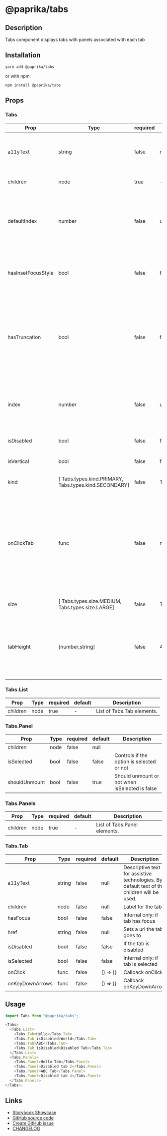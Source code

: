 <!-- start: Autogenerated - do not modify -->

# @paprika/tabs

## Description

Tabs component displays tabs with panels associated with each tab

## Installation

```
yarn add @paprika/tabs
```

or with npm:

```
npm install @paprika/tabs
```

## Props

### Tabs

| Prop               | Type                                                  | required | default                 | Description                                                                                                                                                                         |
| ------------------ | ----------------------------------------------------- | -------- | ----------------------- | ----------------------------------------------------------------------------------------------------------------------------------------------------------------------------------- |
| a11yText           | string                                                | false    | null                    | Description of the purpose of the tabs for assistive technology.                                                                                                                    |
| children           | node                                                  | true     | -                       | Expects Tabs.List and Tabs.Panels.                                                                                                                                                  |
| defaultIndex       | number                                                | false    | undefined               | Sets what tabindex is active by default (uncontrolled component). Use null for no active tab.                                                                                       |
| hasInsetFocusStyle | bool                                                  | false    | false                   | If the visual focus ring for the tabs should be displayed with an inset style.                                                                                                      |
| hasTruncation      | bool                                                  | false    | false                   | Tab labels will be truncated when they run out of space instead of breaking to multiple lines (ignored when isVertical is false).                                                   |
| index              | number                                                | false    | undefined               | Sets what tabindex is active (controlled component). Use null for no active tab.                                                                                                    |
| isDisabled         | bool                                                  | false    | false                   | If the tabs are all disabled.                                                                                                                                                       |
| isVertical         | bool                                                  | false    | false                   | If the tabs are stacked vertically.                                                                                                                                                 |
| kind               | [ Tabs.types.kind.PRIMARY, Tabs.types.kind.SECONDARY] | false    | Tabs.types.kind.PRIMARY | The visual theme of the tabs list.                                                                                                                                                  |
| onClickTab         | func                                                  | false    | null                    | Use this prop when you want to use Tabs as a controlled component (also you must use 'index' prop). When the user clicks on a tab, this gets fired (the tab index is passed to it). |
| size               | [ Tabs.types.size.MEDIUM, Tabs.types.size.LARGE]      | false    | Tabs.types.size.MEDIUM  | Size of the tab label text.                                                                                                                                                         |
| tabHeight          | [number,string]                                       | false    | 48                      | Height of the tabs (ignored when isVertical is true). A number value will be interpreted as height in pixels.                                                                       |

### Tabs.List

| Prop     | Type | required | default | Description                |
| -------- | ---- | -------- | ------- | -------------------------- |
| children | node | true     | -       | List of Tabs.Tab elements. |

### Tabs.Panel

| Prop          | Type | required | default | Description                                    |
| ------------- | ---- | -------- | ------- | ---------------------------------------------- |
| children      | node | false    | null    |                                                |
| isSelected    | bool | false    | false   | Controls if the option is selected or not      |
| shouldUnmount | bool | false    | true    | Should unmount or not when isSelected is false |

### Tabs.Panels

| Prop     | Type | required | default | Description                  |
| -------- | ---- | -------- | ------- | ---------------------------- |
| children | node | true     | -       | List of Tabs.Panel elements. |

### Tabs.Tab

| Prop            | Type   | required | default  | Description                                                                                |
| --------------- | ------ | -------- | -------- | ------------------------------------------------------------------------------------------ |
| a11yText        | string | false    | null     | Descriptive text for assistive technologies. By default text of the children will be used. |
| children        | node   | false    | null     | Label for the tab                                                                          |
| hasFocus        | bool   | false    | false    | Internal only: if tab has focus                                                            |
| href            | string | false    | null     | Sets a url the tab goes to                                                                 |
| isDisabled      | bool   | false    | false    | If the tab is disabled                                                                     |
| isSelected      | bool   | false    | false    | Internal only: if tab is selected                                                          |
| onClick         | func   | false    | () => {} | Callback onClick                                                                           |
| onKeyDownArrows | func   | false    | () => {} | Callback onKeyDownArrow                                                                    |

<!-- end: Autogenerated - do not modify -->
<!-- content -->

## Usage

```js
import Tabs from "@paprika/tabs";

<Tabs>
  <Tabs.List>
    <Tabs.Tab>Hello</Tabs.Tab>
    <Tabs.Tab isDisabled>World</Tabs.Tab>
    <Tabs.Tab>ABC</Tabs.Tab>
    <Tabs.Tab isDisabled>Disabled Tab</Tabs.Tab>
  </Tabs.List>
  <Tabs.Panels>
    <Tabs.Panel>Hello Tab</Tabs.Panel>
    <Tabs.Panel>Disabled tab 2</Tabs.Panel>
    <Tabs.Panel>ABC Tab</Tabs.Panel>
    <Tabs.Panel>Disabled tab 4</Tabs.Panel>
  </Tabs.Panels>
</Tabs>;
```

<!-- eoContent -->

## Links

- [Storybook Showcase](https://paprika.highbond.com/?path=/story/navigation-tabs--showcase)
- [GitHub source code](https://github.com/acl-services/paprika/tree/master/packages/Tabs/src)
- [Create GitHub issue](https://github.com/acl-services/paprika/issues/new?label=[]&title=@paprika/tabs%20[help]:%20your%20short%20description&body=%0A%23%20Help%20wanted%0A%0A%23%23%20Please%20write%20your%20question.%0A*A%20clear%20and%20concise%20description%20of%20what%20the%20question%20is*%0A%0A%23%23%20Additional%20context%0A*Add%20any%20other%20context%20or%20screenshots%20about%20your%20question%20here.*%0A)
- [CHANGELOG](https://github.com/acl-services/paprika/tree/master/packages/Tabs/CHANGELOG.md)
